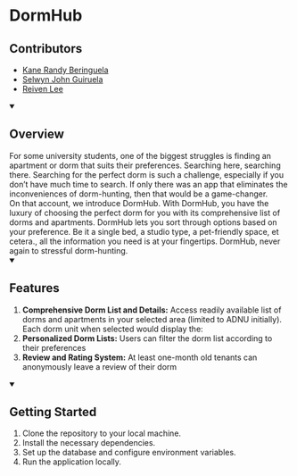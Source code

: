 # DormHub
## Contributors
- [Kane Randy Beringuela](https://github.com/ringojuice03)
- [Selwyn John Guiruela](https://github.com/selwynjohn)
- [Reiven Lee](https://github.com/Reibanns)


<details open>
    <summary> <h2>Overview</h2> </summary>
    For some university students, one of the biggest struggles is finding an apartment or dorm that suits their preferences. Searching here, searching there. Searching for the perfect dorm is such a challenge, especially if you don’t have much time to search. If only there was an app that eliminates the inconveniences of dorm-hunting, then that would be a game-changer.
<br/>On that account, we introduce DormHub. With DormHub, you have the luxury of choosing the perfect dorm for you with its comprehensive list of dorms and apartments. DormHub lets you sort through options based on your preference.  Be it a single bed, a studio type, a pet-friendly space, et cetera., all the information you need is at your fingertips. DormHub, never again to stressful dorm-hunting.
</details>
<details open>
     <summary> <h2>Features</h2> </summary>
    
1. **Comprehensive Dorm List and Details:** Access readily available list of dorms and apartments in your selected area (limited to ADNU initially). Each dorm unit when selected would display the: 
2. **Personalized Dorm Lists:** Users can filter the dorm list according to their preferences
3. **Review and Rating System:** At least one-month old tenants can anonymously leave a review of their dorm
</details>

<details open>
    <summary> <h2>Getting Started</h2></summary>
    
1. Clone the repository to your local machine.
2. Install the necessary dependencies.
3. Set up the database and configure environment variables.
4. Run the application locally.
</details>
